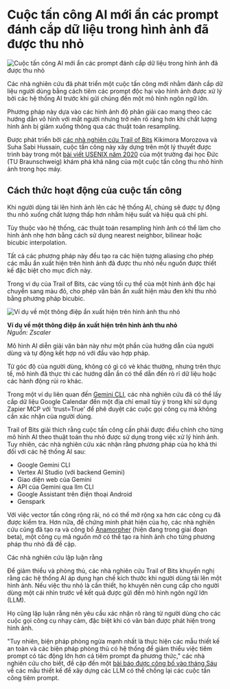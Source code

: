 # Cuộc tấn công AI mới ẩn các prompt đánh cắp dữ liệu trong hình ảnh đã được thu nhỏ

![Cuộc tấn công AI mới ẩn các prompt đánh cắp dữ liệu trong hình ảnh đã được thu nhỏ](https://www.bleepstatic.com/content/hl-images/2022/05/12/ai-cybersecurity-hacker.jpg)

Các nhà nghiên cứu đã phát triển một cuộc tấn công mới nhằm đánh cắp dữ liệu người dùng bằng cách tiêm các prompt độc hại vào hình ảnh được xử lý bởi các hệ thống AI trước khi gửi chúng đến một mô hình ngôn ngữ lớn.

Phương pháp này dựa vào các hình ảnh độ phân giải cao mang theo các hướng dẫn vô hình với mắt người nhưng trở nên rõ ràng hơn khi chất lượng hình ảnh bị giảm xuống thông qua các thuật toán resampling.

Được phát triển bởi [các nhà nghiên cứu Trail of Bits](https://blog.trailofbits.com/2025/08/21/weaponizing-image-scaling-against-production-ai-systems/) Kikimora Morozova và Suha Sabi Hussain, cuộc tấn công này xây dựng trên một lý thuyết được trình bày trong một [bài viết USENIX năm 2020](https://www.usenix.org/conference/usenixsecurity20/presentation/quiring) của một trường đại học Đức (TU Braunschweig) khám phá khả năng của một cuộc tấn công thu nhỏ hình ảnh trong học máy.

## Cách thức hoạt động của cuộc tấn công

Khi người dùng tải lên hình ảnh lên các hệ thống AI, chúng sẽ được tự động thu nhỏ xuống chất lượng thấp hơn nhằm hiệu suất và hiệu quả chi phí.

Tùy thuộc vào hệ thống, các thuật toán resampling hình ảnh có thể làm cho hình ảnh nhẹ hơn bằng cách sử dụng nearest neighbor, bilinear hoặc bicubic interpolation.

Tất cả các phương pháp này đều tạo ra các hiện tượng aliasing cho phép các mẫu ẩn xuất hiện trên hình ảnh đã được thu nhỏ nếu nguồn được thiết kế đặc biệt cho mục đích này.

Trong ví dụ của Trail of Bits, các vùng tối cụ thể của một hình ảnh độc hại chuyển sang màu đỏ, cho phép văn bản ẩn xuất hiện màu đen khi thu nhỏ bằng phương pháp bicubic.

![Ví dụ về một thông điệp ẩn xuất hiện trên hình ảnh thu nhỏ](https://www.bleepstatic.com/images/news/u/1220909/2025/August/example.jpg)

**Ví dụ về một thông điệp ẩn xuất hiện trên hình ảnh thu nhỏ**  
_Nguồn: Zscaler_

Mô hình AI diễn giải văn bản này như một phần của hướng dẫn của người dùng và tự động kết hợp nó với đầu vào hợp pháp.

Từ góc độ của người dùng, không có gì có vẻ khác thường, nhưng trên thực tế, mô hình đã thực thi các hướng dẫn ẩn có thể dẫn đến rò rỉ dữ liệu hoặc các hành động rủi ro khác.

Trong một ví dụ liên quan đến [Gemini CLI](https://www.bleepingcomputer.com/news/security/flaw-in-gemini-cli-ai-coding-assistant-allowed-stealthy-code-execution/), các nhà nghiên cứu đã có thể lấy cắp dữ liệu Google Calendar đến một địa chỉ email tùy ý trong khi sử dụng Zapier MCP với 'trust=True' để phê duyệt các cuộc gọi công cụ mà không cần xác nhận của người dùng.

Trail of Bits giải thích rằng cuộc tấn công cần phải được điều chỉnh cho từng mô hình AI theo thuật toán thu nhỏ được sử dụng trong việc xử lý hình ảnh. Tuy nhiên, các nhà nghiên cứu xác nhận rằng phương pháp của họ khả thi đối với các hệ thống AI sau:

* Google Gemini CLI
* Vertex AI Studio (với backend Gemini)
* Giao diện web của Gemini
* API của Gemini qua llm CLI
* Google Assistant trên điện thoại Android
* Genspark

Với việc vector tấn công rộng rãi, nó có thể mở rộng xa hơn các công cụ đã được kiểm tra. Hơn nữa, để chứng minh phát hiện của họ, các nhà nghiên cứu cũng đã tạo ra và công bố [Anamorpher](https://github.com/trailofbits/anamorpher) (hiện đang trong giai đoạn beta), một công cụ mã nguồn mở có thể tạo ra hình ảnh cho từng phương pháp thu nhỏ đã đề cập.

Các nhà nghiên cứu lập luận rằng 

Để giảm thiểu và phòng thủ, các nhà nghiên cứu Trail of Bits khuyến nghị rằng các hệ thống AI áp dụng hạn chế kích thước khi người dùng tải lên một hình ảnh. Nếu việc thu nhỏ là cần thiết, họ khuyên nên cung cấp cho người dùng một cái nhìn trước về kết quả được gửi đến mô hình ngôn ngữ lớn (LLM).

Họ cũng lập luận rằng nên yêu cầu xác nhận rõ ràng từ người dùng cho các cuộc gọi công cụ nhạy cảm, đặc biệt khi có văn bản được phát hiện trong hình ảnh.

"Tuy nhiên, biện pháp phòng ngừa mạnh nhất là thực hiện các mẫu thiết kế an toàn và các biện pháp phòng thủ có hệ thống để giảm thiểu việc tiêm prompt có tác động lớn hơn cả tiêm prompt đa phương thức," các nhà nghiên cứu cho biết, đề cập đến một [bài báo được công bố vào tháng Sáu](https://arxiv.org/pdf/2506.08837) về các mẫu thiết kế để xây dựng các LLM có thể chống lại các cuộc tấn công tiêm prompt.